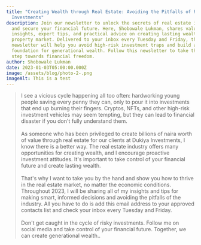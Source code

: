 ```yaml
---
title: "Creating Wealth through Real Estate: Avoiding the Pitfalls of Risky
  Investments"
description: Join our newsletter to unlock the secrets of real estate investing
  and secure your financial future. Here, Shobowale Lukman, shares valuable
  insights, expert tips, and practical advice on creating lasting wealth in the
  property market. Delivered to your inbox every Tuesday and Friday, this
  newsletter will help you avoid high-risk investment traps and build a solid
  foundation for generational wealth. Follow this newsletter to take the first
  step towards financial freedom.
author: Shobowale Lukman
date: 2023-01-03T05:00:00.000Z
image: /assets/blog/photo-2-.png
imageAlt: This is a test
---
```

> I see a vicious cycle happening all too often: hardworking young people saving every penny they can, only to pour it into investments that end up burning their fingers. Cryptos, NFTs, and other high-risk investment vehicles may seem tempting, but they can lead to financial disaster if you don't fully understand them.\
> \
> As someone who has been privileged to create billions of naira worth of value through real estate for our clients at Dukiya Investments, I know there is a better way. The real estate industry offers many opportunities for creating wealth, and I encourage proactive investment attitudes. It's important to take control of your financial future and create lasting wealth.\
> \
> That's why I want to take you by the hand and show you how to thrive in the real estate market, no matter the economic conditions. Throughout 2023, I will be sharing all of my insights and tips for making smart, informed decisions and avoiding the pitfalls of the industry. All you have to do is add this email address to your approved contacts list and check your inbox every Tuesday and Friday.\
> \
> Don't get caught in the cycle of risky investments. Follow me on social media and take control of your financial future. Together, we can create generational wealth..
